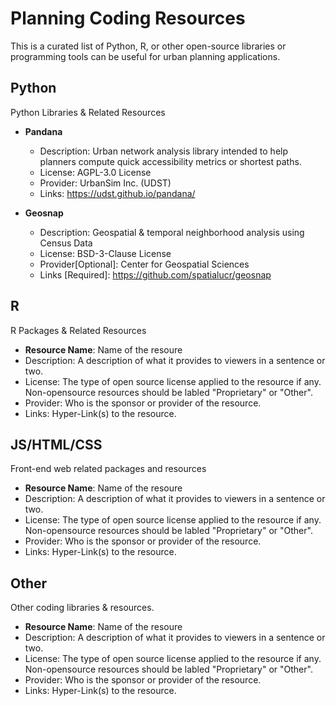 # Planning Coding Resources
This is a curated list of Python, R, or other open-source libraries or programming tools can be useful for urban planning applications. 

## Python
Python Libraries & Related Resources

* **Pandana**
    * Description: Urban network analysis library intended to help planners compute quick accessibility metrics or shortest paths.
    * License: AGPL-3.0 License
    * Provider: UrbanSim Inc. (UDST) 
    * Links: https://udst.github.io/pandana/
 
* **Geosnap**
    * Description: Geospatial & temporal neighborhood analysis using Census Data
    * License: BSD-3-Clause License 
    * Provider[Optional]: Center for Geospatial Sciences
    * Links [Required]: https://github.com/spatialucr/geosnap

## R
R Packages & Related Resources

* **Resource Name**: Name of the resoure
 * Description: A description of what it provides to viewers in a sentence or two. 
 * License: The type of open source license applied to the resource if any. Non-opensource resources should be labled "Proprietary" or "Other".
 * Provider: Who is the sponsor or provider of the resource. 
 * Links: Hyper-Link(s) to the resource. 
 

## JS/HTML/CSS
Front-end web related packages and resources

* **Resource Name**: Name of the resoure
 * Description: A description of what it provides to viewers in a sentence or two. 
 * License: The type of open source license applied to the resource if any. Non-opensource resources should be labled "Proprietary" or "Other".
 * Provider: Who is the sponsor or provider of the resource. 
 * Links: Hyper-Link(s) to the resource. 
 

## Other
Other coding libraries & resources.

* **Resource Name**: Name of the resoure
 * Description: A description of what it provides to viewers in a sentence or two. 
 * License: The type of open source license applied to the resource if any. Non-opensource resources should be labled "Proprietary" or "Other".
 * Provider: Who is the sponsor or provider of the resource. 
 * Links: Hyper-Link(s) to the resource. 
 
